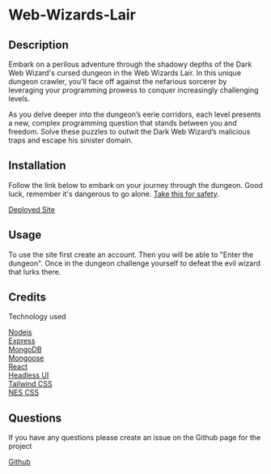 # Web-Wizards-Lair

## Description
  
Embark on a perilous adventure through the shadowy depths of the Dark Web Wizard's cursed dungeon in the Web Wizards Lair. In this unique dungeon crawler, you'll face off against the nefarious sorcerer by leveraging your programming prowess to conquer increasingly challenging levels.

As you delve deeper into the dungeon’s eerie corridors, each level presents a new, complex programming question that stands between you and freedom. Solve these puzzles to outwit the Dark Web Wizard’s malicious traps and escape his sinister domain.


## Installation

Follow the link below to embark on your journey through the dungeon.  Good luck, remember it's dangerous to go alone.  [Take this for safety](https://www.w3schools.com/js/default.asp).

[Deployed Site](https://web-wizards-lair.onrender.com/)


## Usage

To use the site first create an account.  Then you will be able to "Enter the dungeon".  Once in the dungeon challenge yourself to defeat the evil wizard that lurks there.


## Credits

Technology used

[Nodejs](https://nodejs.org/en)\
[Express](https://expressjs.com/)\
[MongoDB](https://www.mongodb.com/)\
[Mongoose](https://mongoosejs.com/)\
[React](https://react.dev/)\
[Headless UI](https://headlessui.com/)\
[Tailwind CSS](https://tailwindcss.com/)\
[NES CSS](https://nostalgic-css.github.io/NES.css/)

## Questions

If you have any questions please create an issue on the Github page for the project

[Github](https://github.com/ktunebe/project-3-cowabunga)
